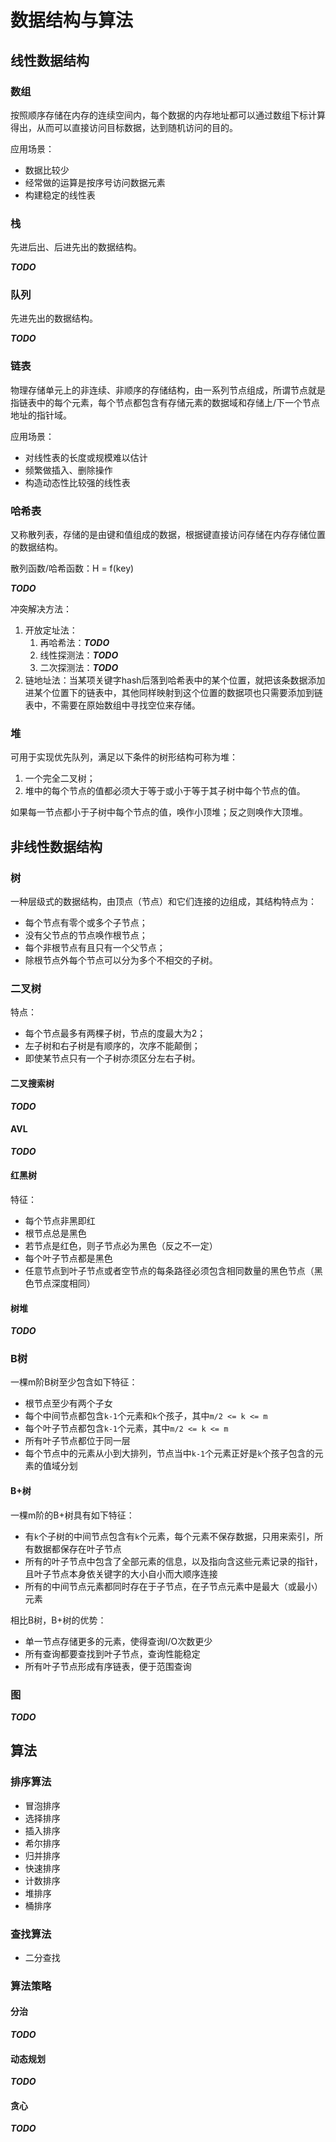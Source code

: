 # 数据结构与算法

## 线性数据结构

### 数组

按照顺序存储在内存的连续空间内，每个数据的内存地址都可以通过数组下标计算得出，从而可以直接访问目标数据，达到随机访问的目的。

应用场景：

- 数据比较少
- 经常做的运算是按序号访问数据元素
- 构建稳定的线性表

### 栈

先进后出、后进先出的数据结构。

***TODO***

### 队列

先进先出的数据结构。

***TODO***

### 链表

物理存储单元上的非连续、非顺序的存储结构，由一系列节点组成，所谓节点就是指链表中的每个元素，每个节点都包含有存储元素的数据域和存储上/下一个节点地址的指针域。

应用场景：

- 对线性表的长度或规模难以估计
- 频繁做插入、删除操作
- 构造动态性比较强的线性表

### 哈希表

又称散列表，存储的是由键和值组成的数据，根据键直接访问存储在内存存储位置的数据结构。

散列函数/哈希函数：H = f(key)

***TODO***

冲突解决方法：

1. 开放定址法：
    1. 再哈希法：***TODO***
    2. 线性探测法：***TODO***
    3. 二次探测法：***TODO***
2. 链地址法：当某项关键字hash后落到哈希表中的某个位置，就把该条数据添加进某个位置下的链表中，其他同样映射到这个位置的数据项也只需要添加到链表中，不需要在原始数组中寻找空位来存储。

### 堆

可用于实现优先队列，满足以下条件的树形结构可称为堆：

1. 一个完全二叉树；
2. 堆中的每个节点的值都必须大于等于或小于等于其子树中每个节点的值。

如果每一节点都小于子树中每个节点的值，唤作小顶堆；反之则唤作大顶堆。

## 非线性数据结构

### 树

一种层级式的数据结构，由顶点（节点）和它们连接的边组成，其结构特点为：

- 每个节点有零个或多个子节点；
- 没有父节点的节点唤作根节点；
- 每个非根节点有且只有一个父节点；
- 除根节点外每个节点可以分为多个不相交的子树。

### 二叉树

特点：

- 每个节点最多有两棵子树，节点的度最大为2；
- 左子树和右子树是有顺序的，次序不能颠倒；
- 即使某节点只有一个子树亦须区分左右子树。

#### 二叉搜索树

***TODO***

#### AVL

***TODO***

#### 红黑树

特征：

- 每个节点非黑即红
- 根节点总是黑色
- 若节点是红色，则子节点必为黑色（反之不一定）
- 每个叶子节点都是黑色
- 任意节点到叶子节点或者空节点的每条路径必须包含相同数量的黑色节点（黑色节点深度相同） 

#### 树堆

***TODO***

### B树

一棵m阶B树至少包含如下特征：

- 根节点至少有两个子女
- 每个中间节点都包含`k-1`个元素和`k`个孩子，其中`m/2 <= k <= m`
- 每个叶子节点都包含`k-1`个元素，其中`m/2 <= k <= m`
- 所有叶子节点都位于同一层
- 每个节点中的元素从小到大排列，节点当中`k-1`个元素正好是`k`个孩子包含的元素的值域分划

#### B+树

一棵m阶的B+树具有如下特征：

- 有`k`个子树的中间节点包含有`k`个元素，每个元素不保存数据，只用来索引，所有数据都保存在叶子节点
- 所有的叶子节点中包含了全部元素的信息，以及指向含这些元素记录的指针，且叶子节点本身依关键字的大小自小而大顺序连接
- 所有的中间节点元素都同时存在于子节点，在子节点元素中是最大（或最小）元素

相比B树，B+树的优势：

- 单一节点存储更多的元素，使得查询I/O次数更少
- 所有查询都要查找到叶子节点，查询性能稳定
- 所有叶子节点形成有序链表，便于范围查询

### 图

***TODO***

## 算法

### 排序算法

- 冒泡排序
- 选择排序
- 插入排序
- 希尔排序
- 归并排序
- 快速排序
- 计数排序
- 堆排序
- 桶排序

### 查找算法

- 二分查找

### 算法策略

#### 分治

***TODO***

#### 动态规划

***TODO***

#### 贪心

***TODO***